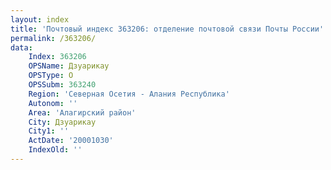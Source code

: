 ```yaml
---
layout: index
title: 'Почтовый индекс 363206: отделение почтовой связи Почты России'
permalink: /363206/
data:
    Index: 363206
    OPSName: Дзуарикау
    OPSType: О
    OPSSubm: 363240
    Region: 'Северная Осетия - Алания Республика'
    Autonom: ''
    Area: 'Алагирский район'
    City: Дзуарикау
    City1: ''
    ActDate: '20001030'
    IndexOld: ''
---
```

